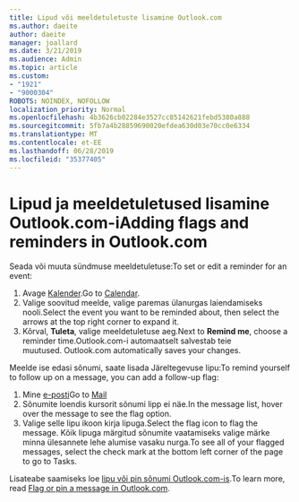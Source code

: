 ```yaml
---
title: Lipud või meeldetuletuste lisamine Outlook.com
ms.author: daeite
author: daeite
manager: joallard
ms.date: 3/21/2019
ms.audience: Admin
ms.topic: article
ms.custom:
- "1921"
- "9000304"
ROBOTS: NOINDEX, NOFOLLOW
localization_priority: Normal
ms.openlocfilehash: 4b3626cb02284e3527cc85142621febd5380a888
ms.sourcegitcommit: 5fb7a4b28859690020efdea630d03e70cc0e6334
ms.translationtype: MT
ms.contentlocale: et-EE
ms.lasthandoff: 06/28/2019
ms.locfileid: "35377405"
---
```

# <a name="adding-flags-and-reminders-in-outlookcom"></a><span data-ttu-id="988a2-102">Lipud ja meeldetuletused lisamine Outlook.com-i</span><span class="sxs-lookup"><span data-stu-id="988a2-102">Adding flags and reminders in Outlook.com</span></span>

<span data-ttu-id="988a2-103">Seada või muuta sündmuse meeldetuletuse:</span><span class="sxs-lookup"><span data-stu-id="988a2-103">To set or edit a reminder for an event:</span></span>

1. <span data-ttu-id="988a2-104">Avage [Kalender](https://outlook.live.com/calendar/).</span><span class="sxs-lookup"><span data-stu-id="988a2-104">Go to [Calendar](https://outlook.live.com/calendar/).</span></span>
1. <span data-ttu-id="988a2-105">Valige soovitud meelde, valige paremas ülanurgas laiendamiseks nooli.</span><span class="sxs-lookup"><span data-stu-id="988a2-105">Select the event you want to be reminded about, then select the arrows at the top right corner to expand it.</span></span>
1. <span data-ttu-id="988a2-106">Kõrval, **Tuleta**, valige meeldetuletuse aeg.</span><span class="sxs-lookup"><span data-stu-id="988a2-106">Next to **Remind me**, choose a reminder time.</span></span><span data-ttu-id="988a2-107">Outlook.com-i automaatselt salvestab teie muutused.</span><span class="sxs-lookup"><span data-stu-id="988a2-107"> Outlook.com automatically saves your changes.</span></span>

<span data-ttu-id="988a2-108">Meelde ise edasi sõnumi, saate lisada Järeltegevuse lipu:</span><span class="sxs-lookup"><span data-stu-id="988a2-108">To remind yourself to follow up on a message, you can add a follow-up flag:</span></span>

1. <span data-ttu-id="988a2-109">Mine [e-posti](https://outlook.live.com/mail/)</span><span class="sxs-lookup"><span data-stu-id="988a2-109">Go to [Mail](https://outlook.live.com/mail/)</span></span>
1. <span data-ttu-id="988a2-110">Sõnumite loendis kursorit sõnumi lipp ei näe.</span><span class="sxs-lookup"><span data-stu-id="988a2-110">In the message list, hover over the message to see the flag option.</span></span>
1. <span data-ttu-id="988a2-111">Valige selle lipu ikoon kirja lipuga.</span><span class="sxs-lookup"><span data-stu-id="988a2-111">Select the flag icon to flag the message.</span></span> <span data-ttu-id="988a2-112">Kõik lipuga märgitud sõnumite vaatamiseks valige märke minna ülesannete lehe alumise vasaku nurga.</span><span class="sxs-lookup"><span data-stu-id="988a2-112">To see all of your flagged messages, select the check mark at the bottom left corner of the page to go to Tasks.</span></span>
 
<span data-ttu-id="988a2-113">Lisateabe saamiseks loe [lipu või pin sõnumi Outlook.com-is](https://support.office.com/article/8e911e69-30d6-4cc8-8c71-a1163560618a).</span><span class="sxs-lookup"><span data-stu-id="988a2-113">To learn more, read [Flag or pin a message in Outlook.com](https://support.office.com/article/8e911e69-30d6-4cc8-8c71-a1163560618a).</span></span>
